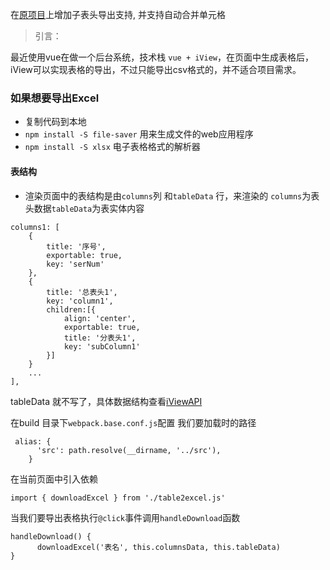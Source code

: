 在[原项目](https://github.com/han6054/export-excel)上增加子表头导出支持, 并支持自动合并单元格

> 引言：

最近使用vue在做一个后台系统，技术栈 `vue + iView`，在页面中生成表格后，
iView可以实现表格的导出，不过只能导出csv格式的，并不适合项目需求。

### 如果想要导出Excel
- 复制代码到本地
- `npm install -S file-saver` 用来生成文件的web应用程序
- `npm install -S xlsx` 电子表格格式的解析器
#### 表结构
- 渲染页面中的表结构是由`columns`列 和`tableData` 行，来渲染的 `columns`为表头数据`tableData`为表实体内容
```
columns1: [
    {
        title: '序号',
        exportable: true,
        key: 'serNum'
    },
    {
        title: '总表头1',
        key: 'column1',
        children:[{
            align: 'center',
            exportable: true,
            title: '分表头1',
            key: 'subColumn1'
        }]
    }
    ...
],
```
tableData 就不写了，具体数据结构查看[iViewAPI](https://www.iviewui.com/components/table)

在build 目录下`webpack.base.conf.js`配置 我们要加载时的路径
```
 alias: {
      'src': path.resolve(__dirname, '../src'),
    }
```
在当前页面中引入依赖
```
import { downloadExcel } from './table2excel.js'
```

当我们要导出表格执行`@click`事件调用`handleDownload`函数
```
handleDownload() {
      downloadExcel('表名', this.columnsData, this.tableData)
}
